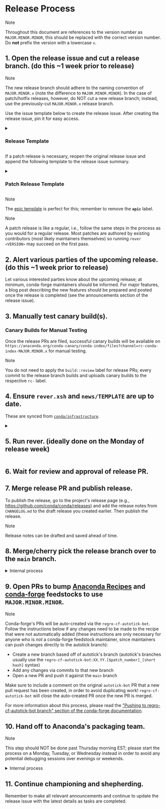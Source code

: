 <!-- edit this in https://github.com/conda/infrastructure -->

[epic template]: https://github.com/conda/conda-index/issues/new?assignees=&labels=epic&template=epic.yml
[compare]: https://github.com/conda/conda-index/compare
[new release]: https://github.com/conda/conda-index/releases/new
[infrastructure]: https://github.com/conda/infrastructure
[rever docs]: https://regro.github.io/rever-docs
[release docs]: https://docs.github.com/en/repositories/releasing-projects-on-github/automatically-generated-release-notes
[merge conflicts]: https://docs.github.com/en/pull-requests/collaborating-with-pull-requests/addressing-merge-conflicts/about-merge-conflicts
[Anaconda Recipes]: https://github.com/AnacondaRecipes/conda-index-feedstock
[conda-forge]: https://github.com/conda-forge/conda-index-feedstock

# Release Process

> [!NOTE]
> Throughout this document are references to the version number as `MAJOR.MINOR.MINOR`, this should be replaced with the correct version number. Do **not** prefix the version with a lowercase `v`.

## 1. Open the release issue and cut a release branch. (do this ~1 week prior to release)

> [!NOTE]
> The new release branch should adhere to the naming convention of `MAJOR.MINOR.x` (note the difference to `MAJOR.MINOR.MINOR`). In the case of patch/hotfix releases, however, do NOT cut a new release branch; instead, use the previously-cut `MAJOR.MINOR.x` release branch.

Use the issue template below to create the release issue. After creating the release issue, pin it for easy access.

<details>
<summary><h3>Release Template</h3></summary>

```markdown
### Summary

Placeholder for `conda-index MAJOR.MINOR.x` release.

| Pilot | <pilot> |
|---|---|
| Co-pilot | <copilot> |

### Tasks

[milestone]: https://github.com/conda/conda-index/milestone/<milestone>
[process]: https://github.com/conda/conda-index/blob/main/RELEASE.md
[releases]: https://github.com/conda/conda-index/releases
[main]: https://github.com/AnacondaRecipes/conda-index-feedstock
[conda-forge]: https://github.com/conda-forge/conda-index-feedstock
[ReadTheDocs]: https://readthedocs.com/projects/continuumio-conda-index/

<details open>  <!-- feel free to remove the open attribute once this section is completed -->
<summary><h4>The week before release week</h4></summary>

- [ ] Create release branch (named `MAJOR.MINOR.x`)
- [ ] Ensure release candidates are being successfully built (see `conda-canary/label/rc-conda-index-MAJOR.MINOR.x`)
- [ ] [Complete outstanding PRs][milestone]
- [ ] Test release candidates
    <!-- indicate here who has signed off on testing -->

</details>

<details open>  <!-- feel free to remove the open attribute once this section is completed -->
<summary><h4>Release week</h4></summary>

- [ ] Create release PR (see [release process][process])
- [ ] [Publish release][releases]
- [ ] Merge `MAJOR.MINOR.x` back into `main`
- [ ] Activate the `MAJOR.MINOR.x` branch on [ReadTheDocs][ReadTheDocs]
- [ ] Feedstocks
    - [ ] Bump version & update dependencies/tests in [Anaconda, Inc.'s feedstock][main]
    - [ ] Bump version & update dependencies/tests in [conda-forge feedstock][conda-forge]
    <!-- link any other feedstock PRs here -->
- [ ] Hand off to the Anaconda packaging team
- [ ] Announce release
    - Blog Post (optional)
        - [ ] conda.org (link to pull request)
    - Long form
        - [ ] Create release [announcement draft](https://github.com/conda/communications)
        - [ ] [Discourse](https://conda.discourse.group/)
        - [ ] [Matrix (conda/conda)](https://matrix.to/#/#conda_conda:gitter.im) (this auto posts from Discourse)
    - Summary
        - [ ] [Twitter](https://twitter.com/condaproject)

</details>
```
</details>

If a patch release is necessary, reopen the original release issue and append the following template to the release issue summary.

<details>
<summary><h3>Patch Release Template</h3></summary>

```markdown
<details open>  <!-- feel free to remove the open attribute once this section is completed -->
<summary><h4>Patch MAJOR.MINOR.MINOR</h4></summary>

- [ ] <!-- list issues & PRs that need to be resolved here -->
- [ ] Create release PR (see [release process][process])
- [ ] [Publish release][releases]
- [ ] Merge `MAJOR.MINOR.x` back into `main`
- [ ] Feedstocks
    - [ ] Bump version & update dependencies/tests in [Anaconda, Inc.'s feedstock][main]
    - [ ] Bump version & update dependencies/tests in [conda-forge feedstock][conda-forge]
- [ ] Hand off to the Anaconda packaging team

</details>
```

</details>

> [!NOTE]
> The [epic template][epic template] is perfect for this; remember to remove the **`epic`** label.

> [!NOTE]
> A patch release is like a regular, i.e., follow the same steps in the process as you would for a regular release. Most patches are authored by existing contributors (most likely maintainers themselves) so running `rever <VERSION>` may succeed on the first pass.

## 2. Alert various parties of the upcoming release. (do this ~1 week prior to release)

Let various interested parties know about the upcoming release; at minimum, conda-forge maintainers should be informed. For major features, a blog post describing the new features should be prepared and posted once the release is completed (see the announcements section of the release issue).

## 3. Manually test canary build(s).

### Canary Builds for Manual Testing

Once the release PRs are filed, successful canary builds will be available on `https://anaconda.org/conda-canary/conda-index/files?channel=rc-conda-index-MAJOR.MINOR.x` for manual testing.

> [!NOTE]
> You do not need to apply the `build::review` label for release PRs; every commit to the release branch builds and uploads canary builds to the respective `rc-` label.

## 4. Ensure `rever.xsh` and `news/TEMPLATE` are up to date.

These are synced from [`conda/infrastructure`][infrastructure].

<details>
<summary><h2>5. Run rever. (ideally done on the Monday of release week)</h2></summary>

Currently, there are only 2 activities we use rever for, (1) aggregating the authors and (2) updating the changelog. Aggregating the authors can be an error-prone process and also suffers from builtin race conditions (_i.e._, to generate an updated `.authors.yml` we need an updated `.mailmap` but to have an updated `.mailmap` we need an updated `.authors.yml`). This is why the following steps are very heavy-handed (and potentially repetitive) in running rever commands, undoing commits, squashing/reordering commits, etc.

1. Install [`rever`][rever docs] and activate the environment:

    ```bash
    $ conda create -n rever conda-forge::rever
    $ conda activate rever
    (rever) $
    ```

2. Clone and `cd` into the repository if you haven't done so already:

    ```bash
    (rever) $ git clone git@github.com:/conda-index.git
    (rever) $ cd conda
    ```

2. Fetch the latest changes from the remote and checkout the release branch created a week ago:

    ```bash
    (rever) $ git fetch upstream
    (rever) $ git checkout MAJOR.MINOR.x
    ```

2. Create a versioned branch, this is where rever will make its changes:

    ```bash
    (rever) $ git checkout -b changelog-MAJOR.MINOR.MINOR
    ```

2. Run `rever --activities authors <VERSION>`:

    > **Note:** <!-- GH doesn't support nested admonitions, see https://github.com/orgs/community/discussions/16925 -->
    > Include `--force` when re-running any rever commands for the same `<VERSION>`, otherwise, rever will skip the activity and no changes will be made (i.e., rever remembers if an activity has been run for a given version).

    ```bash
    (rever) $ rever --activities authors --force <VERSION>
    ```

    - If rever finds that any of the authors are not correctly represented in `.authors.yml` it will produce an error. If the author that the error pertains to is:
        - **a new contributor**: the snippet suggested by rever should be added to the `.authors.yml` file.
        - **an existing contributor**, a result of using a new name/email combo: find the existing author in `.authors.yml` and add the new name/email combo to that author's `aliases` and `alterative_emails`.

    - Once you have successfully run `rever --activities authors` with no errors, review the commit made by rever. This commit will contain updates to one or more of the author files (`.authors.yml`, `.mailmap`, and `AUTHORS.md`). Due to the race condition between `.authors.yml` and `.mailmap`, we want to extract changes made to any of the following keys in `.authors.yml` and commit them separately from the other changes in the rever commit:
        -  `name`
        -  `email`
        -  `github`
        -  `aliases`
        -  `alternate_emails`

      Other keys (e.g., `num_commits` and `first_commit`) do not need to be included in this separate commit as they will be overwritten by rever.

    - Here's a sample run where we undo the commit made by rever in order to commit the changes to `.authors.yml` separately:

        ```bash
        (rever) $ rever --activities authors --force MAJOR.MINOR.MINOR

        # changes were made to .authors.yml as per the prior bullet
        (rever) $ git diff --name-only HEAD HEAD~1
        .authors.yml
        .mailmap
        AUTHORS.md

        # undo commit
        (rever) $ git reset --soft HEAD~1

        # undo changes made to everything except .authors.yml
        (rever) $ git restore --staged --worktree .mailmap AUTHORS.md
        ```

    - Commit these changes to `.authors.yml`:

        ```bash
        (rever) $ git add .
        (rever) $ git commit -m "Update .authors.yml"
        ```

    - Rerun `rever --activities authors --force <VERSION>` and finally check that your `.mailmap` is correct by running:

        ```bash
        git shortlog -se
        ```

      Compare this list with `AUTHORS.md`. If they have any discrepancies, additional modifications to `.authors.yml` is needed, so repeat the above steps as needed.

    - Once you are pleased with how the author's file looks, we want to undo the rever commit and commit the `.mailmap` changes separately:

        ```bash
        # undo commit (but preserve changes)
        (rever) $ git reset --soft HEAD~1

        # undo changes made to everything except .mailmap
        (rever) $ git restore --staged --worktree .authors.yml AUTHORS.md
        ```

    - Commit these changes to `.mailmap`:

        ```bash
        (rever) $ git add .
        (rever) $ git commit -m "Update .mailmap"
        ```

    - Continue repeating the above processes until the `.authors.yml` and `.mailmap` are corrected to your liking. After completing this, you will have at most two commits on your release branch:

        ```bash
        (rever) $ git cherry -v <release branch>
        + 86957814cf235879498ed7806029b8ff5f400034 Update .authors.yml
        + 3ec7491f2f58494a62f1491987d66f499f8113ad Update .mailmap
        ```


4. Review news snippets (ensure they are all using the correct Markdown format, **not** reStructuredText) and add additional snippets for undocumented PRs/changes as necessary.

    > **Note:** <!-- GH doesn't support nested admonitions, see https://github.com/orgs/community/discussions/16925 -->
    > We've found it useful to name news snippets with the following format: `<PR #>-<DESCRIPTIVE SLUG>`.
    >
    > We've also found that we like to include the PR #s inline with the text itself, e.g.:
    >
    > ```markdown
    > ## Enhancements
    >
    > * Add `win-arm64` as a known platform (subdir). (#11778)
    > ```

    - You can utilize [GitHub's compare view][compare] to review what changes are to be included in this release. Make sure you compare the current release branch against the previous one

    - Add a new news snippet for any PRs of importance that are missing.

    - Commit these changes to news snippets:

        ```bash
        (rever) $ git add .
        (rever) $ git commit -m "Update news"
        ```

    - After completing this, you will have at most three commits on your release branch:

        ```bash
        (rever) $ git cherry -v <release branch>
        + 86957814cf235879498ed7806029b8ff5f400034 Update .authors.yml
        + 3ec7491f2f58494a62f1491987d66f499f8113ad Update .mailmap
        + 432a9e1b41a3dec8f95a7556632f9a93fdf029fd Update news
        ```

5. Run `rever --activities changelog`:

    > **Note:** <!-- GH doesn't support nested admonitions, see https://github.com/orgs/community/discussions/16925 -->
    > This has previously been a notoriously fickle step (likely due to incorrect regex patterns in the `rever.xsh` config file and missing `github` keys in `.authors.yml`) so beware of potential hiccups. If this fails, it's highly likely to be an innocent issue.

    ```bash
    (rever) $ rever --activities changelog --force <VERSION>
    ```

    - Any necessary modifications to `.authors.yml`, `.mailmap`, or the news snippets themselves should be amended to the previous commits.

    - Once you have successfully run `rever --activities changelog` with no errors simply revert the last commit (see the next step for why):

        ```bash
        # undo commit (and discard changes)
        (rever) $ git reset --hard HEAD~1
        ```

    - After completing this, you will have at most three commits on your release branch:

        ```bash
        (rever) $ git cherry -v <release branch>
        + 86957814cf235879498ed7806029b8ff5f400034 Update .authors.yml
        + 3ec7491f2f58494a62f1491987d66f499f8113ad Update .mailmap
        + 432a9e1b41a3dec8f95a7556632f9a93fdf029fd Update news
        ```

6. Now that we have successfully run the activities separately, we wish to run both together. This will ensure that the contributor list, a side-effect of the authors activity, is included in the changelog activity.

    ```bash
    (rever) $ rever --force <VERSION>
    ```

    - After completing this, you will have at most five commits on your release branch:

        ```bash
        (rever) $ git cherry -v <release branch>
        + 86957814cf235879498ed7806029b8ff5f400034 Update .authors.yml
        + 3ec7491f2f58494a62f1491987d66f499f8113ad Update .mailmap
        + 432a9e1b41a3dec8f95a7556632f9a93fdf029fd Update news
        + a5c0db938893d2c12cab12a1f7eb3e646ed80373 Update authorship for MAJOR.MINOR.MINOR
        + 5e95169d0df4bcdc2da9a6ba4a2561d90e49f75d Update CHANGELOG for MAJOR.MINOR.MINOR
        ```

7. Since rever does not include stats on first-time contributors, we will need to add this manually.

    - Use [GitHub's auto-generated release notes][new release] to get a list of all new contributors (and their first PR) and manually merge this list with the contributor list in `CHANGELOG.md`. See [GitHub docs][release docs] for how to auto-generate the release notes.

    - Commit these final changes:

        ```bash
        (rever) $ git add .
        (rever) $ git commit -m "Add first-time contributions"
        ```

    - After completing this, you will have at most six commits on your release branch:

        ```bash
        (rever) $ git cherry -v <release branch>
        + 86957814cf235879498ed7806029b8ff5f400034 Update .authors.yml
        + 3ec7491f2f58494a62f1491987d66f499f8113ad Update .mailmap
        + 432a9e1b41a3dec8f95a7556632f9a93fdf029fd Update news
        + a5c0db938893d2c12cab12a1f7eb3e646ed80373 Update authorship for MAJOR.MINOR.MINOR
        + 5e95169d0df4bcdc2da9a6ba4a2561d90e49f75d Update CHANGELOG for MAJOR.MINOR.MINOR
        + 93fdf029fd4cf235872c12cab12a1f7e8f95a755 Add first-time contributions
        ```

8. Push this versioned branch.

    ```bash
    (rever) $ git push -u upstream changelog-MAJOR.MINOR.MINOR
    ```

9. Open the Release PR targeting the `MAJOR.MINOR.x` branch.

    <details>
    <summary>GitHub PR Template</summary>

    ```markdown
    ## Description

    ✂️ snip snip ✂️ the making of a new release.

    Xref #<RELEASE ISSUE>
    ```

    </details>

10. Update release issue to include a link to the release PR.

11. [Create][new release] the release and **SAVE AS A DRAFT** with the following values:

    > **Note:** <!-- GH doesn't support nested admonitions, see https://github.com/orgs/community/discussions/16925 -->
    > Only publish the release after the release PR is merged, until then always **save as draft**.

    | Field | Value |
    |---|---|
    | Choose a tag | `MAJOR.MINOR.MINOR` |
    | Target | `MAJOR.MINOR.x` |
    | Body | copy/paste blurb from `CHANGELOG.md` |

</details>

## 6. Wait for review and approval of release PR.

## 7. Merge release PR and publish release.

To publish the release, go to the project's release page (e.g., https://github.com/conda/conda/releases) and add the release notes from `CHANGELOG.md` to the draft release you created earlier. Then publish the release.

> [!NOTE]
> Release notes can be drafted and saved ahead of time.

## 8. Merge/cherry pick the release branch over to the `main` branch.

<details>
<summary>Internal process</summary>

1. From the main "< > Code" page of the repository, select the drop down menu next to the `main` branch button and then select "View all branches" at the very bottom.

2. Find the applicable `MAJOR.MINOR.x` branch and click the "New pull request" button.

3. "Base" should point to `main` while "Compare" should point to `MAJOR.MINOR.x`.

4. Ensure that all of the commits being pulled in look accurate, then select "Create pull request".

> [!NOTE]
> Make sure NOT to push the "Update Branch" button. If there are [merge conflicts][merge conflicts], create a temporary "connector branch" dedicated to fixing merge conflicts separately from the `MAJOR.MINOR.x` and `main` branches.

5. Review and merge the pull request the same as any code change pull request.

> [!NOTE]
> The commits from the release branch need to be retained in order to be able to compare individual commits; in other words, a "merge commit" is required when merging the resulting pull request vs. a "squash merge". Protected branches will require permissions to be temporarily relaxed in order to enable this action.

</details>

## 9. Open PRs to bump [Anaconda Recipes][Anaconda Recipes] and [conda-forge][conda-forge] feedstocks to use `MAJOR.MINOR.MINOR`.

> [!NOTE]
> Conda-forge's PRs will be auto-created via the `regro-cf-autotick-bot`. Follow the instructions below if any changes need to be made to the recipe that were not automatically added (these instructions are only necessary for anyone who is _not_ a conda-forge feedstock maintainer, since maintainers can push changes directly to the autotick branch):
> - Create a new branch based off of autotick's branch (autotick's branches usually use the `regro-cf-autotick-bot:XX.YY.[$patch_number]_[short hash]` syntax)
> - Add any changes via commits to that new branch
> - Open a new PR and push it against the `main` branch
>
> Make sure to include a comment on the original `autotick-bot` PR that a new pull request has been created, in order to avoid duplicating work!  `regro-cf-autotick-bot` will close the auto-created PR once the new PR is merged.
>
> For more information about this process, please read the ["Pushing to regro-cf-autotick-bot branch" section of the conda-forge documentation](https://conda-forge.org/docs/maintainer/updating_pkgs.html#pushing-to-regro-cf-autotick-bot-branch).


## 10. Hand off to Anaconda's packaging team.

> [!NOTE]
> This step should NOT be done past Thursday morning EST; please start the process on a Monday, Tuesday, or Wednesday instead in order to avoid any potential debugging sessions over evenings or weekends.

<details>
<summary>Internal process</summary>

1. Open packaging request in #package_requests Slack channel, include links to the Release PR and feedstock PRs.

2. Message packaging team/PM to let them know that a release has occurred and that you are the release manager.

</details>

## 11. Continue championing and shepherding.

Remember to make all relevant announcements and continue to update the release issue with the latest details as tasks are completed.
